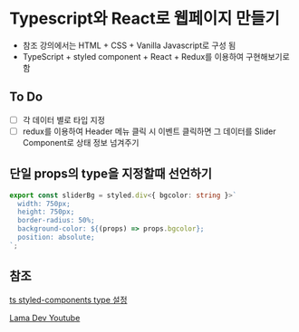 # Typescript와 React로 웹페이지 만들기

- 참조 강의에서는 HTML + CSS + Vanilla Javascript로 구성 됨
- TypeScript + styled component + React + Redux를 이용하여 구현해보기로 함

## To Do

- [ ] 각 데이터 별로 타입 지정
- [ ] redux를 이용하여 Header 메뉴 클릭 시 이벤트 클릭하면 그 데이터를 Slider Component로 상태 정보 넘겨주기

## 단일 props의 type을 지정할때 선언하기

```ts
export const sliderBg = styled.div<{ bgcolor: string }>`
  width: 750px;
  height: 750px;
  border-radius: 50%;
  background-color: ${(props) => props.bgcolor};
  position: absolute;
`;
```

## 참조

[ts styled-components type 설정](https://velog.io/@hwang-eunji/styled-component-typescript)

[Lama Dev Youtube](https://www.youtube.com/watch?v=b3Gqq_k-g24&t=414s)
